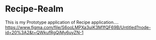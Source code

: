 # Recipe-Realm
This is my Prototype application of Recipe application....
https://www.figma.com/file/S6ooLMPXa3uiK3M1fQF69B/Untitled?node-id=20%3A2&t=QWkufRgQjMy6uyZN-1
